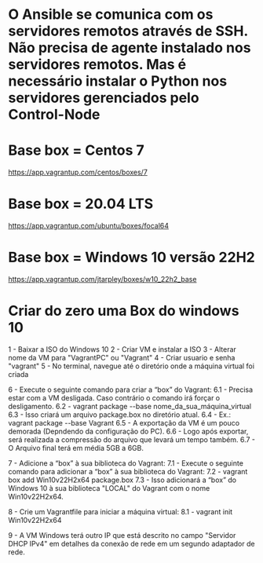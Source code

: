 <h1>O Ansible se comunica com os servidores remotos através de SSH.
Não precisa de agente instalado nos servidores remotos.
Mas é necessário instalar o Python nos servidores gerenciados pelo Control-Node</h1>

# Base box = Centos 7
https://app.vagrantup.com/centos/boxes/7

# Base box = 20.04 LTS
https://app.vagrantup.com/ubuntu/boxes/focal64

# Base box =  Windows 10 versão 22H2
https://app.vagrantup.com/jtarpley/boxes/w10_22h2_base

# Criar do zero uma Box do windows 10
1 - Baixar a ISO do Windows 10 
2 - Criar VM e instalar a ISO
3 - Alterar nome da VM para "VagrantPC" ou "Vagrant"
4 - Criar usuario e senha "vagrant"
5 - No terminal, navegue até o diretório onde a máquina virtual foi criada

6 - Execute o seguinte comando para criar a “box” do Vagrant:
6.1 - Precisa estar com a VM desligada. Caso contrário o comando irá forçar o desligamento.
6.2 - vagrant package --base nome_da_sua_máquina_virtual
6.3 - Isso criará um arquivo package.box no diretório atual.
6.4 - Ex.: vagrant package --base Vagrant
6.5 - A exportação da VM é um pouco demorada (Depndendo da configuração do PC).
6.6 - Logo após exportar, será realizada a compressão do arquivo que levará um tempo também.
6.7 - O Arquivo final terá em média 5GB a 6GB.

7 - Adicione a “box” à sua biblioteca do Vagrant:
7.1 - Execute o seguinte comando para adicionar a “box” à sua biblioteca do Vagrant:
7.2 - vagrant box add Win10v22H2x64 package.box
7.3 - Isso adicionará a “box” do Windows 10 à sua biblioteca "LOCAL" do Vagrant com o nome Win10v22H2x64.

8 - Crie um Vagrantfile para iniciar a máquina virtual:
8.1 - vagrant init Win10v22H2x64

9 - A VM Windows terá outro IP que está descrito no campo "Servidor DHCP IPv4"
em detalhes da conexão de rede em um segundo adaptador de rede.



